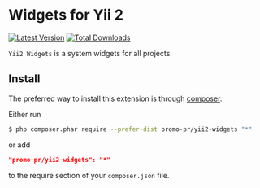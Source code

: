 # Widgets for Yii 2

[![Latest Version](https://img.shields.io/github/tag/promo-pr/yii2-widgets.svg?style=flat-square&label=release)](https://github.com/promo-pr/yii2-widgets/releases)
[![Total Downloads](https://img.shields.io/packagist/dt/promo-pr/yii2-widgets.svg?style=flat-square)](https://packagist.org/packages/promo-pr/yii2-widgets)

`Yii2 Widgets` is a system widgets for all projects.


## Install

The preferred way to install this extension is through [composer](http://getcomposer.org/download/).

Either run

```bash
$ php composer.phar require --prefer-dist promo-pr/yii2-widgets "*"
```

or add

```json
"promo-pr/yii2-widgets": "*"
```

to the require section of your `composer.json` file.
